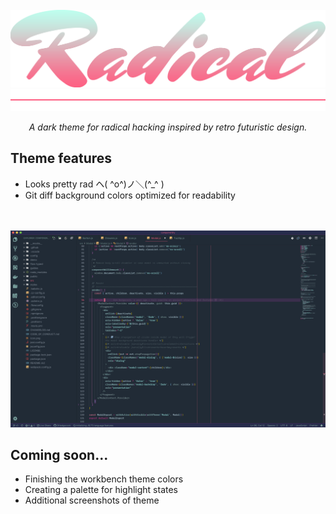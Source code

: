 <br />
<div align="center">
  <img src="https://raw.githubusercontent.com/dhedgecock/radical-vscode/master/assets/Radical.png"
    width="800"
    alt="VSCode Radical Theme"
  />
</div>

<div align="center">
  <img src="https://raw.githubusercontent.com/dhedgecock/radical-vscode/master/assets/red-hr.png" />
</div>

<p align="center">
<em>A dark theme for radical hacking inspired by retro futuristic design.</em>
</p>

## Theme features

- Looks pretty rad ヘ( ^o^)ノ＼(^\_^ )
- Git diff background colors optimized for readability

<br />
<br />

<div align="center">
  <img src="https://raw.githubusercontent.com/dhedgecock/radical-vscode/master/assets/Example.png"
    width="700"
    alt="Example screenshot"
  />
</div>

## Coming soon...

- Finishing the workbench theme colors
- Creating a palette for highlight states
- Additional screenshots of theme
